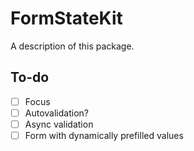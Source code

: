 # FormStateKit

A description of this package.

## To-do

- [ ] Focus
- [ ] Autovalidation?
- [ ] Async validation  
- [ ] Form with dynamically prefilled values
